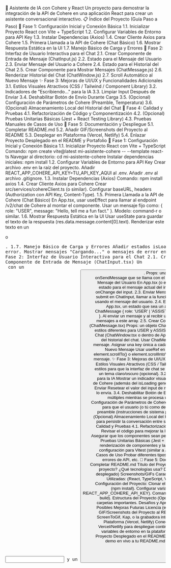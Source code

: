 🤖 Asistente de IA con Cohere y React
Un proyecto para demostrar la integración de la API de Cohere en una aplicación React para crear un asistente conversacional interactivo.
📋 Índice del Proyecto (Guía Paso a Paso)
🚀 Fase 1: Configuración Inicial y Conexión Básica
1.1. Inicializar Proyecto React con Vite + TypeScript
1.2. Configurar Variables de Entorno para API Key
1.3. Instalar Dependencias (Axios)
1.4. Crear Cliente Axios para Cohere
1.5. Primera Llamada a la API de Cohere (Chat Básico)
1.6. Mostrar Respuesta Estática en la UI
1.7. Manejo Básico de Carga y Errores
💬 Fase 2: Interfaz de Usuario Interactiva para el Chat
2.1. Crear Componente de Entrada de Mensaje (ChatInput.js)
2.2. Estado para el Mensaje del Usuario
2.3. Enviar Mensaje del Usuario a Cohere
2.4. Estado para el Historial del Chat
2.5. Crear Componente para Mostrar Mensajes (ChatMessage.js)
2.6. Renderizar Historial del Chat (ChatWindow.js)
2.7. Scroll Automático al Nuevo Mensaje
✨ Fase 3: Mejoras de UI/UX y Funcionalidades Adicionales
3.1. Estilos Visuales Atractivos (CSS / Tailwind / Component Library)
3.2. Indicadores de "Escribiendo..." para la IA
3.3. Limpiar Input Después de Enviar
3.4. Deshabilitar Botón de Envío Durante Carga
3.5. (Opcional) Configuración de Parámetros de Cohere (Preamble, Temperatura)
3.6. (Opcional) Almacenamiento Local del Historial del Chat
🧪 Fase 4: Calidad y Pruebas
4.1. Refactorización de Código y Componentización
4.2. (Opcional) Pruebas Unitarias Básicas (Jest + React Testing Library)
4.3. Pruebas Manuales de Casos de Uso
📄 Fase 5: Documentación y Despliegue
5.1. Completar README.md
5.2. Añadir GIF/Screenshots del Proyecto al README
5.3. Desplegar en Plataforma (Vercel, Netlify)
5.4. Enlazar Proyecto Desplegado en el README y Portafolio
🚀 Fase 1: Configuración Inicial y Conexión Básica
1.1. Inicializar Proyecto React con Vite + TypeScript
Comando: npm create vite@latest mi-asistente-cohere -- --template react-ts
Navegar al directorio: cd mi-asistente-cohere
Instalar dependencias iniciales: npm install
1.2. Configurar Variables de Entorno para API Key
Crear archivo .env en la raíz del proyecto.
Añadir REACT_APP_COHERE_API_KEY=TU_API_KEY_AQUI al .env.
Añadir .env al archivo .gitignore.
1.3. Instalar Dependencias (Axios)
Comando: npm install axios
1.4. Crear Cliente Axios para Cohere
Crear src/services/cohereClient.ts (o similar).
Configurar baseURL, headers (Authorization con API Key, Content-Type).
1.5. Primera Llamada a la API de Cohere (Chat Básico)
En App.tsx, usar useEffect para llamar al endpoint /v2/chat de Cohere al montar el componente.
Usar un mensaje fijo como: { role: "USER", message: "Hello, tell me a fun fact." }.
Modelo: command-r o similar.
1.6. Mostrar Respuesta Estática en la UI
Usar useState para guardar el texto de la respuesta (res.data.message.content[0].text).
Renderizar este texto en un <p> o <pre>.
1.7. Manejo Básico de Carga y Errores
Añadir estados isLoading y error.
Mostrar mensajes "Cargando..." o mensajes de error en la UI.
💬 Fase 2: Interfaz de Usuario Interactiva para el Chat
2.1. Crear Componente de Entrada de Mensaje (ChatInput.tsx)
Un <form> con un <input type="text"> y un <button type="submit">.
Props: una función onSendMessage que se llama con el texto del input.
2.2. Estado para el Mensaje del Usuario
En App.tsx (o el componente padre del chat), un estado para el mensaje actual del input.
Actualizar este estado en el onChange del input.
2.3. Enviar Mensaje del Usuario a Cohere
Al hacer submit en ChatInput, llamar a la función que hace la petición a Cohere, usando el mensaje del usuario.
2.4. Estado para el Historial del Chat
En App.tsx, un estado que sea un array de objetos, ej: interface ChatMessage { role: 'USER' | 'ASSISTANT'; message: string; id?: string; }.
Al enviar un mensaje y al recibir una respuesta, añadir los nuevos mensajes a este array.
2.5. Crear Componente para Mostrar Mensajes (ChatMessage.tsx)
Props: un objeto ChatMessage.
Renderiza el mensaje con estilos diferentes para USER y ASSISTANT.
2.6. Renderizar Historial del Chat (ChatWindow.tsx o dentro de App.tsx)
Iterar (.map()) sobre el array del historial del chat.
Usar ChatMessage.tsx para renderizar cada mensaje.
Asignar una key única a cada mensaje.
2.7. Scroll Automático al Nuevo Mensaje
Usar useRef en el contenedor de mensajes y element.scrollTo() o element.scrollIntoView() después de añadir un nuevo mensaje.
✨ Fase 3: Mejoras de UI/UX y Funcionalidades Adicionales
3.1. Estilos Visuales Atractivos (CSS / Tailwind / Component Library)
Aplicar estilos para que la interfaz de chat se vea moderna y usable.
Considerar un tema claro/oscuro (opcional).
3.2. Indicadores de "Escribiendo..." para la IA
Mostrar un indicador visual mientras se espera la respuesta de Cohere (además del isLoading general).
3.3. Limpiar Input Después de Enviar
Resetear el valor del input de mensaje después de que el usuario lo envía.
3.4. Deshabilitar Botón de Envío Durante Carga
Evitar envíos múltiples mientras se procesa una petición.
3.5. (Opcional) Configuración de Parámetros de Cohere (Preamble, Temperatura)
Añadir UI para que el usuario (o tú como desarrollador) pueda modificar el preamble (instrucciones de sistema para el bot) o la temperature.
3.6. (Opcional) Almacenamiento Local del Historial del Chat
Usar localStorage para persistir la conversación entre sesiones del navegador.
🧪 Fase 4: Calidad y Pruebas
4.1. Refactorización de Código y Componentización
Revisar el código para mejorar la legibilidad, eliminar duplicación.
Asegurar que los componentes sean pequeños y enfocados.
4.2. (Opcional) Pruebas Unitarias Básicas (Jest + React Testing Library)
Probar la renderización de componentes y la lógica simple.
Vite ya viene con configuración para Vitest (similar a Jest).
4.3. Pruebas Manuales de Casos de Uso
Probar diferentes tipos de preguntas, respuestas largas, errores de API, etc.
📄 Fase 5: Documentación y Despliegue
5.1. Completar README.md
Título del Proyecto
Descripción Corta: ¿Qué hace el proyecto? ¿Qué tecnologías usa?
Demo en Vivo (Enlace): (Una vez desplegado)
Screenshots/GIFs
Características Principales
Tecnologías Utilizadas: (React, TypeScript, Vite, Cohere API, Axios, etc.)
Configuración del Proyecto:
Clonar el repositorio.
Instalar dependencias (npm install).
Configurar variables de entorno (.env con REACT_APP_COHERE_API_KEY).
Comandos para ejecutar (npm run dev, npm run build).
Estructura del Proyecto (Opcional): Breve descripción de las carpetas importantes.
Desafíos y Aprendizajes (Opcional pero bueno):
Posibles Mejoras Futuras
Licencia (ej. MIT)
Contacto/Autor
5.2. Añadir GIF/Screenshots del Proyecto al README
Usar herramientas como ScreenToGif, Kap, o la grabadora integrada del SO.
5.3. Desplegar en Plataforma (Vercel, Netlify)
Conectar tu repositorio de GitHub a Vercel/Netlify para despliegue continuo.
Asegurarte de configurar las variables de entorno en la plataforma de despliegue.
5.4. Enlazar Proyecto Desplegado en el README y Portafolio
Añadir el enlace de la demo en vivo a tu README.md y a tu sitio web de portafolio.